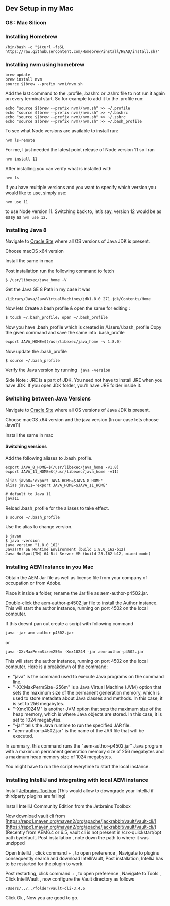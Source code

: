 ## Dev Setup in my Mac
### OS : Mac Silicon

### Installing Homebrew

```
/bin/bash -c "$(curl -fsSL https://raw.githubusercontent.com/Homebrew/install/HEAD/install.sh)"
```

### Installing nvm using homebrew
```
brew update
brew install nvm
source $(brew --prefix nvm)/nvm.sh
```

Add the last command to the .profile, .bashrc or .zshrc file to not run it again on every terminal start. So for example to add it to the .profile run:
```
echo "source $(brew --prefix nvm)/nvm.sh" >> ~/.profile
echo "source $(brew --prefix nvm)/nvm.sh" >> ~/.bashrc
echo "source $(brew --prefix nvm)/nvm.sh" >> ~/.zshrc
echo "source $(brew --prefix nvm)/nvm.sh" >> ~/.bash_profile
```
To see what Node versions are available to install run:
```
nvm ls-remote
```
For me, I just needed the latest point release of Node version 11 so I ran
```
nvm install 11
```
After installing you can verify what is installed with
```
nvm ls
```
If you have multiple versions and you want to specify which version you would like to use, simply use:
```
nvm use 11
```
to use Node version 11.
Switching back to, let’s say, version 12 would be as easy as ```nvm use 12.```


### Installing Java 8

Navigate to [Oracle Site](https://www.oracle.com/java/technologies/javase/javase-jdk8-downloads.html) where all OS versions of Java JDK is present.

Choose macOS x64 version

Install the same in mac

Post installation run the following command to fetch 
```
$ /usr/libexec/java_home -V
```
Get the Java SE 8 Path in my case it was
```
/Library/Java/JavaVirtualMachines/jdk1.8.0_271.jdk/Contents/Home
```
Now lets Create a bash profile & open the same for editing :
```
$ touch ~/.bash_profile; open ~/.bash_profile
```
Now you have .bash_profile which is created in /Users/<user>/.bash_profile
Copy the given command and save the same into .bash_profile

```
export JAVA_HOME=$(/usr/libexec/java_home -v 1.8.0)
```
Now update the .bash_profile
```
$ source ~/.bash_profile
```
Verify the Java version by running ``` java -version```

Side Note : JRE is a part of JDK. You need not have to install JRE when you have JDK. If you open JDK folder, you'll have JRE folder inside it.

### Switching between Java Versions

Navigate to [Oracle Site](https://www.oracle.com/java/technologies/javase/) where all OS versions of Java JDK is present.

Choose macOS x64 version and the java version (In our case lets choose Java11)

Install the same in mac

#### Switching versions

Add the following aliases to .bash_profile.
```
export JAVA_8_HOME=$(/usr/libexec/java_home -v1.8)
export JAVA_11_HOME=$(/usr/libexec/java_home -v11)

alias java8='export JAVA_HOME=$JAVA_8_HOME'
alias java11='export JAVA_HOME=$JAVA_11_HOME'

# default to Java 11
java11

```
Reload .bash_profile for the aliases to take effect.
```
$ source ~/.bash_profile
```
Use the alias to change version.
```
$ java8
$ java -version
java version "1.8.0_162"
Java(TM) SE Runtime Environment (build 1.8.0_162-b12)
Java HotSpot(TM) 64-Bit Server VM (build 25.162-b12, mixed mode)
```

### Installing AEM Instance in you Mac

Obtain the AEM Jar file as well as license file from your company of occupation or from Adobe.

Place it inside a folder, rename the Jar file as aem-author-p4502.jar.

Double-click the aem-author-p4502.jar file to install the Author instance. This will start the author instance, running on port 4502 on the local computer.

If this doesnt pan out create a script with following command

```
java -jar aem-author-p4502.jar
```
or
```
java -XX:MaxPermSize=256m -Xmx1024M -jar aem-author-p4502.jar
```
This will start the author instance, running on port 4502 on the local computer.
Here is a breakdown of the command:
* "java" is the command used to execute Java programs on the command line.
* "-XX:MaxPermSize=256m" is a Java Virtual Machine (JVM) option that sets the maximum size of the permanent generation memory, which is used to store metadata about Java classes      and methods. In this case, it is set to 256 megabytes.
* "-Xmx1024M" is another JVM option that sets the maximum size of the heap memory, which is where Java objects are stored. In this case, it is set to 1024 megabytes.
* "-jar" tells the Java runtime to run the specified JAR file.
* "aem-author-p4502.jar" is the name of the JAR file that will be executed.

In summary, this command runs the "aem-author-p4502.jar" Java program with a maximum permanent generation memory size of 256 megabytes and a maximum heap memory size of 1024      megabytes.

You might have to run the script everytime to start the local instance.

### Installing IntelliJ and integrating with local AEM instance

Install [Jetbrains Toolbox](https://www.jetbrains.com/toolbox-app/) (This would allow to downgrade your intelliJ if thirdparty plugins are failing)

Install IntelliJ Community Edition from the Jetbrains Toolbox

Now download vault cli from [https://repo1.maven.org/maven2/org/apache/jackrabbit/vault/vault-cli/] (https://repo1.maven.org/maven2/org/apache/jackrabbit/vault/vault-cli/) (Recently from AEM6.4 or 6.5, vault cli is not present in /crx-quickstart/opt path bydefault. Post installation , note down the path to where it was unzipped 

Open IntelliJ , click command + , to open preference , Navigate to plugins consequently search and download IntelliVault, Post installation, IntelliJ has to be restarted for the plugin to work. 

Post restarting, click command + , to open preference , Navigate to Tools , Click IntelliVault , now configure the Vault directory as follows
```
/Users/../../folder/vault-cli-3.4.6
```
Click Ok , Now you are good to go.
